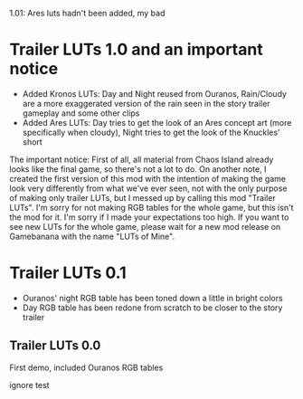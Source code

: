 1.01: Ares luts hadn't been added, my bad

# Trailer LUTs 1.0 and an important notice
- Added Kronos LUTs: Day and Night reused from Ouranos, Rain/Cloudy are a more exaggerated version of the rain seen in the story trailer gameplay and some other clips
- Added Ares LUTs: Day tries to get the look of an Ares concept art (more specifically when cloudy), Night tries to get the look of the Knuckles' short

The important notice:
First of all, all material from Chaos Island already looks like the final game, so there's not a lot to do.
On another note, I created the first version of this mod with the intention of making the game look very differently from what we've ever seen, not with the only purpose of making only trailer LUTs, but I messed up by calling this mod "Trailer LUTs". I'm sorry for not making RGB tables for the whole game, but this isn't the mod for it.
I'm sorry if I made your expectations too high. If you want to see new LUTs for the whole game, please wait for a new mod release on Gamebanana with the name "LUTs of Mine".

# Trailer LUTs 0.1
- Ouranos' night RGB table has been toned down a little in bright colors
- Day RGB table has been redone from scratch to be closer to the story trailer

## Trailer LUTs 0.0
First demo, included Ouranos RGB tables

ignore
test
